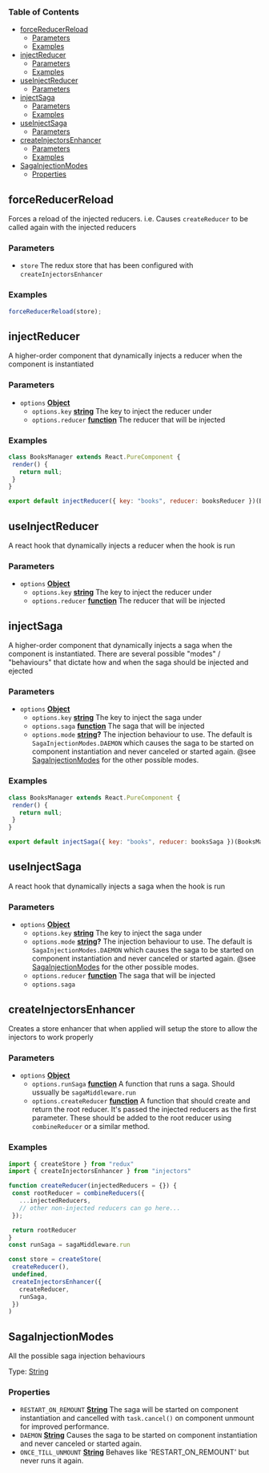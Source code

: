 <!-- Generated by documentation.js. Update this documentation by updating the source code. -->

### Table of Contents

-   [forceReducerReload][1]
    -   [Parameters][2]
    -   [Examples][3]
-   [injectReducer][4]
    -   [Parameters][5]
    -   [Examples][6]
-   [useInjectReducer][7]
    -   [Parameters][8]
-   [injectSaga][9]
    -   [Parameters][10]
    -   [Examples][11]
-   [useInjectSaga][12]
    -   [Parameters][13]
-   [createInjectorsEnhancer][14]
    -   [Parameters][15]
    -   [Examples][16]
-   [SagaInjectionModes][17]
    -   [Properties][18]

## forceReducerReload

Forces a reload of the injected reducers. i.e. Causes `createReducer` to be
called again with the injected reducers

### Parameters

-   `store`  The redux store that has been configured with
                     `createInjectorsEnhancer`

### Examples

```javascript
forceReducerReload(store);
```

## injectReducer

A higher-order component that dynamically injects a reducer when the
component is instantiated

### Parameters

-   `options` **[Object][19]** 
    -   `options.key` **[string][20]** The key to inject the reducer under
    -   `options.reducer` **[function][21]** The reducer that will be injected

### Examples

```javascript
class BooksManager extends React.PureComponent {
 render() {
   return null;
 }
}

export default injectReducer({ key: "books", reducer: booksReducer })(BooksManager)
```

## useInjectReducer

A react hook that dynamically injects a reducer when the hook is run

### Parameters

-   `options` **[Object][19]** 
    -   `options.key` **[string][20]** The key to inject the reducer under
    -   `options.reducer` **[function][21]** The reducer that will be injected

## injectSaga

A higher-order component that dynamically injects a saga when the component
is instantiated. There are several possible "modes" / "behaviours" that
dictate how and when the saga should be injected and ejected

### Parameters

-   `options` **[Object][19]** 
    -   `options.key` **[string][20]** The key to inject the saga under
    -   `options.saga` **[function][21]** The saga that will be injected
    -   `options.mode` **[string][20]?** The injection behaviour to use. The default is
        `SagaInjectionModes.DAEMON` which causes the saga to be started on component
        instantiation and never canceled or started again. @see
        [SagaInjectionModes][17] for the other possible modes.

### Examples

```javascript
class BooksManager extends React.PureComponent {
 render() {
   return null;
 }
}

export default injectSaga({ key: "books", reducer: booksSaga })(BooksManager)
```

## useInjectSaga

A react hook that dynamically injects a saga when the hook is run

### Parameters

-   `options` **[Object][19]** 
    -   `options.key` **[string][20]** The key to inject the saga under
    -   `options.mode` **[string][20]?** The injection behaviour to use. The default is
        `SagaInjectionModes.DAEMON` which causes the saga to be started on component
        instantiation and never canceled or started again. @see
        [SagaInjectionModes][17] for the other possible modes.
    -   `options.reducer` **[function][21]** The saga that will be injected
    -   `options.saga`  

## createInjectorsEnhancer

Creates a store enhancer that when applied will setup the store to allow the
injectors to work properly

### Parameters

-   `options` **[Object][19]** 
    -   `options.runSaga` **[function][21]** A function that runs a saga. Should ussually be `sagaMiddleware.run`
    -   `options.createReducer` **[function][21]** A function that should create and
                                                return the root reducer. It's passed the injected reducers as the first
                                                parameter. These should be added to the root reducer using `combineReducer`
                                                or a similar method.

### Examples

```javascript
import { createStore } from "redux"
import { createInjectorsEnhancer } from "injectors"

function createReducer(injectedReducers = {}) {
 const rootReducer = combineReducers({
   ...injectedReducers,
   // other non-injected reducers can go here...
 });

 return rootReducer
}
const runSaga = sagaMiddleware.run

const store = createStore(
 createReducer(),
 undefined,
 createInjectorsEnhancer({
   createReducer,
   runSaga,
 })
)
```

## SagaInjectionModes

All the possible saga injection behaviours

Type: [String][20]

### Properties

-   `RESTART_ON_REMOUNT` **[String][20]** The saga will be started on component instantiation and cancelled with
    `task.cancel()` on component unmount for improved performance.
-   `DAEMON` **[String][20]** Causes the saga to be started on component instantiation and never canceled
    or started again.
-   `ONCE_TILL_UNMOUNT` **[String][20]** Behaves like 'RESTART_ON_REMOUNT' but never runs it again.

[1]: #forcereducerreload

[2]: #parameters

[3]: #examples

[4]: #injectreducer

[5]: #parameters-1

[6]: #examples-1

[7]: #useinjectreducer

[8]: #parameters-2

[9]: #injectsaga

[10]: #parameters-3

[11]: #examples-2

[12]: #useinjectsaga

[13]: #parameters-4

[14]: #createinjectorsenhancer

[15]: #parameters-5

[16]: #examples-3

[17]: #sagainjectionmodes

[18]: #properties

[19]: https://developer.mozilla.org/docs/Web/JavaScript/Reference/Global_Objects/Object

[20]: https://developer.mozilla.org/docs/Web/JavaScript/Reference/Global_Objects/String

[21]: https://developer.mozilla.org/docs/Web/JavaScript/Reference/Statements/function
